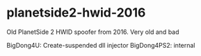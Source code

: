 # planetside2-hwid-2016
Old PlanetSide 2 HWID spoofer from 2016. Very old and bad

BigDong4U: Create-suspended dll injector
BigDong4PS2: internal
